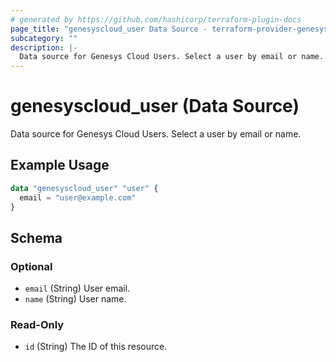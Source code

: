 ```yaml
---
# generated by https://github.com/hashicorp/terraform-plugin-docs
page_title: "genesyscloud_user Data Source - terraform-provider-genesyscloud-jonesb"
subcategory: ""
description: |-
  Data source for Genesys Cloud Users. Select a user by email or name.
---
```


# genesyscloud_user (Data Source)

Data source for Genesys Cloud Users. Select a user by email or name.

## Example Usage

```terraform
data "genesyscloud_user" "user" {
  email = "user@example.com"
}
```

<!-- schema generated by tfplugindocs -->
## Schema

### Optional

- `email` (String) User email.
- `name` (String) User name.

### Read-Only

- `id` (String) The ID of this resource.


